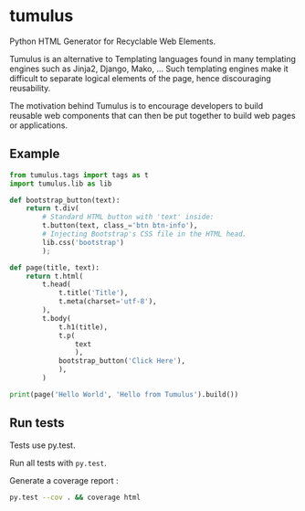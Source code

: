 tumulus
=======

Python HTML Generator for Recyclable Web Elements.

Tumulus is an alternative to Templating languages found in many templating engines such as Jinja2, Django, Mako, ...
Such templating engines make it difficult to separate logical elements of the page, hence discouraging reusability.

The motivation behind Tumulus is to encourage developers to build reusable web components that can then be
put together to build web pages or applications.

Example
---

```python
from tumulus.tags import tags as t
import tumulus.lib as lib

def bootstrap_button(text):
    return t.div(
        # Standard HTML button with 'text' inside:
        t.button(text, class_='btn btn-info'),
        # Injecting Bootstrap's CSS file in the HTML head.
        lib.css('bootstrap')
        );

def page(title, text):
    return t.html(
        t.head(
            t.title('Title'),
            t.meta(charset='utf-8'),
        ),
        t.body(
            t.h1(title),
            t.p(
                text
                ),
            bootstrap_button('Click Here'),
            ),
        )

print(page('Hello World', 'Hello from Tumulus').build())
```

Run tests
---

Tests use py.test.

Run all tests with `py.test`.

Generate a coverage report :

```bash
py.test --cov . && coverage html
```

